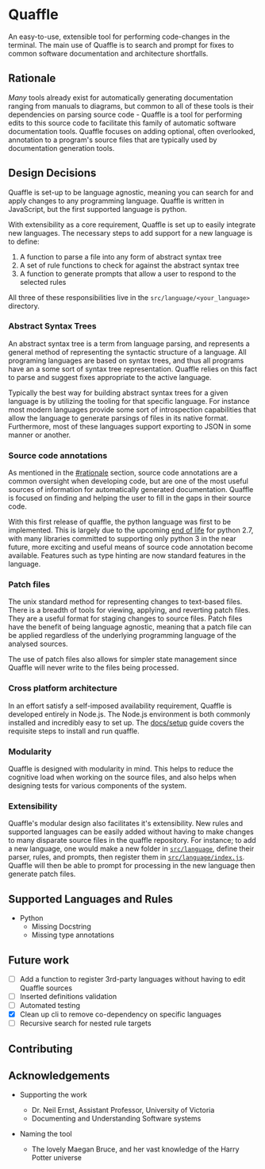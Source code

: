 
# Quaffle

An easy-to-use, extensible tool for performing code-changes in the terminal. The main use of Quaffle is to search and prompt for fixes to common software documentation and architecture shortfalls.

## Rationale
*Many* tools already exist for automatically generating documentation ranging from manuals to diagrams, but common to all of these tools is their dependencies on parsing source code - Quaffle is a tool for performing edits to this source code to facilitate this family of automatic software documentation tools. Quaffle focuses on adding optional, often overlooked, annotation to a program's source files that are typically used by documentation generation tools.

## Design Decisions

Quaffle is set-up to be language agnostic, meaning you can search for and apply changes to any programming language. Quaffle is written in JavaScript, but the first supported language is python.

With extensibility as a core requirement, Quaffle is set up to easily integrate new languages. The necessary steps to add support for a new language is to define:

1. A function to parse a file into any form of abstract syntax tree
2. A set of rule functions to check for against the abstract syntax tree
3. A function to generate prompts that allow a user to respond to the selected rules

All three of these responsibilities live in the `src/language/<your_language>` directory. 

### Abstract Syntax Trees
An abstract syntax tree is a term from language parsing, and represents a general method of representing the syntactic structure of a language. All programing languages are based on syntax trees, and thus all programs have an a some sort of syntax tree representation. Quaffle relies on this fact to parse and suggest fixes appropriate to the active language.

Typically the best way for building abstract syntax trees for a given language is by utilizing the tooling for that specific language. For instance most modern languages provide some sort of introspection capabilities that allow the language to generate parsings of files in its native format. Furthermore, most of these languages support exporting to JSON in some manner or another.

### Source code annotations
As mentioned in the [#rationale](#Rationale) section, source code annotations are a common oversight when developing code, but are one of the most useful sources of information for automatically generated documentation. Quaffle is focused on finding and helping the user to fill in the gaps in their source code.

With this first release of quaffle, the python language was first to be implemented. This is largely due to the upcoming [end of life](https://python3statement.org) for python 2.7, with many libraries committed to supporting only python 3 in the near future, more exciting and useful means of source code annotation become available. Features such as type hinting are now standard features in the language.

### Patch files
The unix standard method for representing changes to text-based files. There is a breadth of tools for viewing, applying, and reverting patch files. They are a useful format for staging changes to source files. Patch files have the benefit of being language agnostic, meaning that a patch file can be applied regardless of the underlying programming language of the analysed sources. 

The use of patch files also allows for simpler state management since Quaffle will never write to the files being processed.

### Cross platform architecture
In an effort satisfy a self-imposed availability requirement, Quaffle is developed entirely in Node.js. The Node.js environment is both commonly installed and incredibly easy to set up. The [docs/setup](docs/setup.md) guide covers the requisite steps to install and run quaffle.

### Modularity
Quaffle is designed with modularity in mind. This helps to reduce the cognitive load when working on the source files, and also helps when designing tests for various components of the system.

### Extensibility
Quaffle's modular design also facilitates it's extensibility. New rules and supported languages can be easily added without having to make changes to many disparate source files in the quaffle repository. For instance; to add a new language, one would make a new folder in [`src/language`](src/language), define their parser, rules, and prompts, then register them in [`src/language/index.js`](src/language/index.js). Quaffle will then be able to prompt for processing in the new language then generate patch files.

## Supported Languages and Rules

* Python
    * Missing Docstring
    * Missing type annotations

## Future work
- [ ] Add a function to register 3rd-party languages without having to edit Quaffle sources
- [ ] Inserted definitions validation
- [ ] Automated testing
- [x] Clean up cli to remove co-dependency on specific languages
- [ ] Recursive search for nested rule targets

## Contributing

## Acknowledgements 
* Supporting the work
    * Dr. Neil Ernst, Assistant Professor, University of Victoria
    * Documenting and Understanding Software systems

* Naming the tool
    * The lovely Maegan Bruce, and her vast knowledge of the Harry Potter universe
